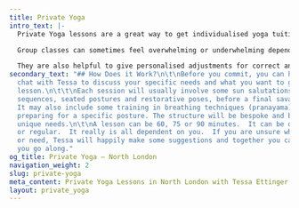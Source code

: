 ```yaml
---
title: Private Yoga
intro_text: |-
  Private Yoga lessons are a great way to get individualised yoga tuition to meet your unique needs as different cues, modifications and movements are often required for different body types and conditions.

  Group classes can sometimes feel overwhelming or underwhelming depending on where you’re at. One to one yoga sessions can help you overcome barriers to either enter the world of yoga or deepen your current practice.

  They are also helpful to give personalised adjustments for correct and safe alignment that often aren’t possible in a busy class, particularly if you are dealing with an injury. For those who have hectic or irregular schedules it can be hard to find a timetabled class that suits, in which case private lessons can be the perfect solution.
secondary_text: "## How Does it Work?\n\t\nBefore you commit, you can have an initial
  chat with Tessa to discuss your specific needs and what you want to get out of the
  lesson.\n\t\t\nEach session will usually involve some sun salutations, standing
  sequences, seated postures and restorative poses, before a final savasana (rest).
  It may also include some training in breathing techniques (pranayama) or work around
  preparing for a specific posture. The structure will be bespoke and based on your
  unique needs.\n\t\nA lesson can be 60, 75 or 90 minutes.  It can be one-off, ad-hoc,
  or regular.  It really is all dependent on you.  If you are unsure what you want
  or need, Tessa will happily make some suggestions and together you can tweak as
  you go along."
og_title: Private Yoga — North London
navigation_weight: 2
slug: private-yoga
meta_content: Private Yoga Lessons in North London with Tessa Ettinger
layout: private_yoga
---
```


<!-- do not add any text to this box directly, use the fields below instead -->